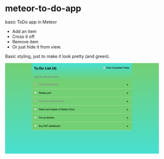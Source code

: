 # meteor-to-do-app
basic ToDo app in Meteor

- Add an item
- Cross it off
- Remove item
- Or just hide it from view.

Basic styling, just to make it look pretty (and green).

 ![Screenshot](./meteor-to-do-img.png) 